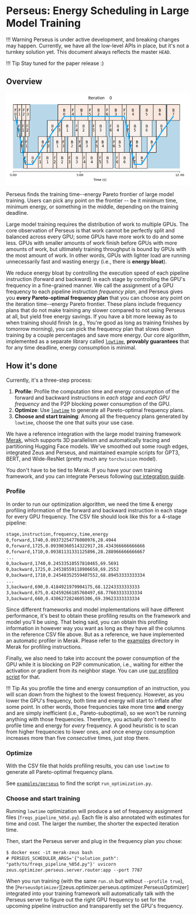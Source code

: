 # Perseus: Energy Scheduling in Large Model Training

!!! Warning
    Perseus is under active development, and breaking changes may happen.
    Currently, we have all the low-level APIs in place, but it's not a turnkey solution yet.
    This document always reflects the master `HEAD`.

!!! Tip
    Stay tuned for the paper release :)

## Overview

<img src="img/wide-resnet.gif" width=800px>

Perseus finds the training time--energy Pareto frontier of large model training.
Users can pick any point on the frontier -- be it minimum time, minimum energy, or something in the middle, depending on the training deadline.

Large model training requires the distribution of work to multiple GPUs.
The core observation of Perseus is that work cannot be perfectly split and balanced across every GPU; some GPUs have more work to do and some less.
GPUs with smaller amounts of work finish before GPUs with more amounts of work, but ultimately training throughput is bound by GPUs with the most amount of work.
In other words, GPUs with lighter load are running unnecessarily fast and wasting energy (i.e., there is **energy bloat**).

We reduce energy bloat by controlling the execution speed of each pipeline instruction (forward and backward) in each stage by controlling the GPU's frequency in a fine-grained manner.
We call the assignment of a GPU frequency to each pipeline instruction *frequency plan*, and Perseus gives you **every Pareto-optimal frequency plan** that you can choose any point on the iteration time--energy Pareto frontier.
These plans include frequency plans that do not make training any slower compared to not using Perseus at all, but yield free energy savings.
If you have a bit more leeway as to when training should finish (e.g., You're good as long as training finishes by tomorrow morning), you can pick the frequency plan that slows down training by a couple percentages and save more energy.
Our core algorithm, implemented as a separate library called [`lowtime`](https://github.com/ml-energy/lowtime), **provably guarantees** that for any time deadline, energy consumption is minimal.

## How it's done

Currently, it's a three-step process:

1. **Profile**: Profile the computation time and energy consumption of the forward and backward instructions in *each stage* and *each GPU frequency* and the P2P blocking power consumption of the GPU.
2. **Optimize**: Use [`lowtime`](https://github.com/ml-energy/lowtime) to generate all Pareto-optimal frequency plans.
3. **Choose and start training**: Among all the frequency plans generated by `lowtime`, choose the one that suits your use case.

We have a reference integration with the large model training framework [Merak](https://github.com/ml-energy/merak-zeus), which supports 3D parallelism and automatically tracing and partitioning Hugging Face models.
We've smoothed out some rough edges, integrated Zeus and Perseus, and maintained example scripts for GPT3, BERT, and Wide-ResNet (pretty much any `torchvision` model).

You don't have to be tied to Merak.
If you have your own training framework, and you can integrate Perseus following [our integration guide](integrating.md).

### Profile

In order to run our optimization algorithm, we need the time & energy profiling information of the forward and backward instruction in each stage for every GPU frequency.
The CSV file should look like this for a 4-stage pipeline:

```csv
stage,instruction,frequency,time,energy
0,forward,1740,0.09373254776000976,28.4944
0,forward,1725,0.09390360514322917,28.434366666666666
0,forward,1710,0.09381131331125896,28.288966666666667
...
0,backward,1740,0.24533510557810465,69.5691
0,backward,1725,0.24538559118906658,69.2552
0,backward,1710,0.24548352559407552,68.89453333333334
...
3,backward,690,0.4184921979904175,68.12243333333333
3,backward,675,0.42459266185760497,68.77603333333334
3,backward,660,0.4306272824605306,69.39623333333334
```

Since different frameworks and model implementations will have different performance, it's best to obtain these profiling results on the framework and model you'll be using.
That being said, you can obtain this profiling information in however way you want as long as they have all the columns in the reference CSV file above.
But as a reference, we have implemented an automatic profiler in Merak.
Please refer to the [examples](https://github.com/ml-energy/merak-zeus/tree/main/examples) directory in Merak for profiling instructions.

Finally, we also need to take into account the power consumption of the GPU while it is blocking on P2P communication, i.e., waiting for either the activation or gradient from its neighbor stage.
You can use [our profiling script](https://github.com/ml-energy/zeus/tree/master/examples/perseus/profile_p2p.py) for that.

!!! Tip
    As you profile the time and energy consumption of an instruction, you will scan down from the highest to the lowest frequency.
    However, as you lower the GPU's frequency, both time and energy will start to inflate after some point.
    In other words, those frequencies take more time **and** energy and are simply inefficient (i.e., Pareto-suboptimal), so we won't be running anything with those frequencies.
    Therefore, you actually don't need to profile time and energy for *every* frequency.
    A good heuristic is to scan from higher frequencies to lower ones, and once energy consumption increases more than five *consecutive* times, just stop there.

### Optimize

With the CSV file that holds profiling results, you can use `lowtime` to generate all Pareto-optimal frequency plans.

See [`examples/perseus`](https://github.com/ml-energy/zeus/tree/master/examples/perseus) to find the script `run_optimization.py`.

### Choose and start training

Running `lowtime` optimization will produce a set of frequency assignment files (`freqs_pipeline_%05d.py`).
Each file is also annotated with estimates for time and cost.
The larger the number, the shorter the expected iteration time.

Then, start the Perseus server and plug in the frequency plan you chose:

```console
$ docker exec -it merak-zeus bash
# PERSEUS_SCHEDULER_ARGS='{"solution_path": "path/to/freqs_pipeline_%05d.py"}' uvicorn zeus.optimizer.perseus.server.router:app --port 7787
```

When you run training (with the same `run.sh` but without `--profile true`), the [`PerseusOptimizer`][zeus.optimizer.perseus.optimizer.PerseusOptimizer] integrated into your training framework will automatically talk with the Perseus server to figure out the right GPU frequency to set for the upcoming pipeline instruction and transparently set the GPU's frequency.
